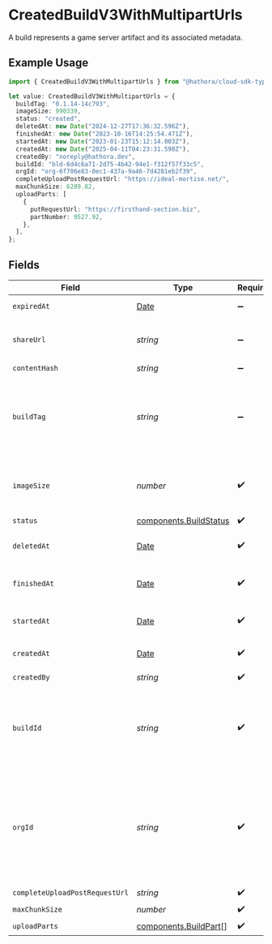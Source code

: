 # CreatedBuildV3WithMultipartUrls

A build represents a game server artifact and its associated metadata.

## Example Usage

```typescript
import { CreatedBuildV3WithMultipartUrls } from "@hathora/cloud-sdk-typescript/models/components";

let value: CreatedBuildV3WithMultipartUrls = {
  buildTag: "0.1.14-14c793",
  imageSize: 990339,
  status: "created",
  deletedAt: new Date("2024-12-27T17:36:32.596Z"),
  finishedAt: new Date("2023-10-16T14:25:54.471Z"),
  startedAt: new Date("2023-01-23T15:12:14.003Z"),
  createdAt: new Date("2025-04-11T04:23:31.598Z"),
  createdBy: "noreply@hathora.dev",
  buildId: "bld-6d4c6a71-2d75-4b42-94e1-f312f57f33c5",
  orgId: "org-6f706e83-0ec1-437a-9a46-7d4281eb2f39",
  completeUploadPostRequestUrl: "https://ideal-mortise.net/",
  maxChunkSize: 6289.82,
  uploadParts: [
    {
      putRequestUrl: "https://firsthand-section.biz",
      partNumber: 9527.92,
    },
  ],
};
```

## Fields

| Field                                                                                                                                            | Type                                                                                                                                             | Required                                                                                                                                         | Description                                                                                                                                      | Example                                                                                                                                          |
| ------------------------------------------------------------------------------------------------------------------------------------------------ | ------------------------------------------------------------------------------------------------------------------------------------------------ | ------------------------------------------------------------------------------------------------------------------------------------------------ | ------------------------------------------------------------------------------------------------------------------------------------------------ | ------------------------------------------------------------------------------------------------------------------------------------------------ |
| `expiredAt`                                                                                                                                      | [Date](https://developer.mozilla.org/en-US/docs/Web/JavaScript/Reference/Global_Objects/Date)                                                    | :heavy_minus_sign:                                                                                                                               | When the build expired                                                                                                                           |                                                                                                                                                  |
| `shareUrl`                                                                                                                                       | *string*                                                                                                                                         | :heavy_minus_sign:                                                                                                                               | Url to view details, like build logs, of the build.                                                                                              |                                                                                                                                                  |
| `contentHash`                                                                                                                                    | *string*                                                                                                                                         | :heavy_minus_sign:                                                                                                                               | N/A                                                                                                                                              |                                                                                                                                                  |
| `buildTag`                                                                                                                                       | *string*                                                                                                                                         | :heavy_minus_sign:                                                                                                                               | Tag to associate an external version with a build. It is accessible via [`GetBuild()`](https://hathora.dev/api#tag/BuildsV3/operation/GetBuild). | 0.1.14-14c793                                                                                                                                    |
| `imageSize`                                                                                                                                      | *number*                                                                                                                                         | :heavy_check_mark:                                                                                                                               | The size (in bytes) of the Docker image built by Hathora.                                                                                        |                                                                                                                                                  |
| `status`                                                                                                                                         | [components.BuildStatus](../../models/components/buildstatus.md)                                                                                 | :heavy_check_mark:                                                                                                                               | N/A                                                                                                                                              |                                                                                                                                                  |
| `deletedAt`                                                                                                                                      | [Date](https://developer.mozilla.org/en-US/docs/Web/JavaScript/Reference/Global_Objects/Date)                                                    | :heavy_check_mark:                                                                                                                               | When the build was deleted.                                                                                                                      |                                                                                                                                                  |
| `finishedAt`                                                                                                                                     | [Date](https://developer.mozilla.org/en-US/docs/Web/JavaScript/Reference/Global_Objects/Date)                                                    | :heavy_check_mark:                                                                                                                               | When [`RunBuild()`](https://hathora.dev/api#tag/BuildV2/operation/RunBuild) finished executing.                                                  |                                                                                                                                                  |
| `startedAt`                                                                                                                                      | [Date](https://developer.mozilla.org/en-US/docs/Web/JavaScript/Reference/Global_Objects/Date)                                                    | :heavy_check_mark:                                                                                                                               | When [`RunBuild()`](https://hathora.dev/api#tag/BuildV2/operation/RunBuild) is called.                                                           |                                                                                                                                                  |
| `createdAt`                                                                                                                                      | [Date](https://developer.mozilla.org/en-US/docs/Web/JavaScript/Reference/Global_Objects/Date)                                                    | :heavy_check_mark:                                                                                                                               | When [`CreateBuild()`](https://hathora.dev/api#tag/BuildV2/operation/CreateBuild) is called.                                                     |                                                                                                                                                  |
| `createdBy`                                                                                                                                      | *string*                                                                                                                                         | :heavy_check_mark:                                                                                                                               | N/A                                                                                                                                              | noreply@hathora.dev                                                                                                                              |
| `buildId`                                                                                                                                        | *string*                                                                                                                                         | :heavy_check_mark:                                                                                                                               | System generated id for a build. Can also be user defined when creating a build.                                                                 | bld-6d4c6a71-2d75-4b42-94e1-f312f57f33c5                                                                                                         |
| `orgId`                                                                                                                                          | *string*                                                                                                                                         | :heavy_check_mark:                                                                                                                               | System generated unique identifier for an organization. Not guaranteed to have a specific format.                                                | org-6f706e83-0ec1-437a-9a46-7d4281eb2f39                                                                                                         |
| `completeUploadPostRequestUrl`                                                                                                                   | *string*                                                                                                                                         | :heavy_check_mark:                                                                                                                               | N/A                                                                                                                                              |                                                                                                                                                  |
| `maxChunkSize`                                                                                                                                   | *number*                                                                                                                                         | :heavy_check_mark:                                                                                                                               | N/A                                                                                                                                              |                                                                                                                                                  |
| `uploadParts`                                                                                                                                    | [components.BuildPart](../../models/components/buildpart.md)[]                                                                                   | :heavy_check_mark:                                                                                                                               | N/A                                                                                                                                              |                                                                                                                                                  |